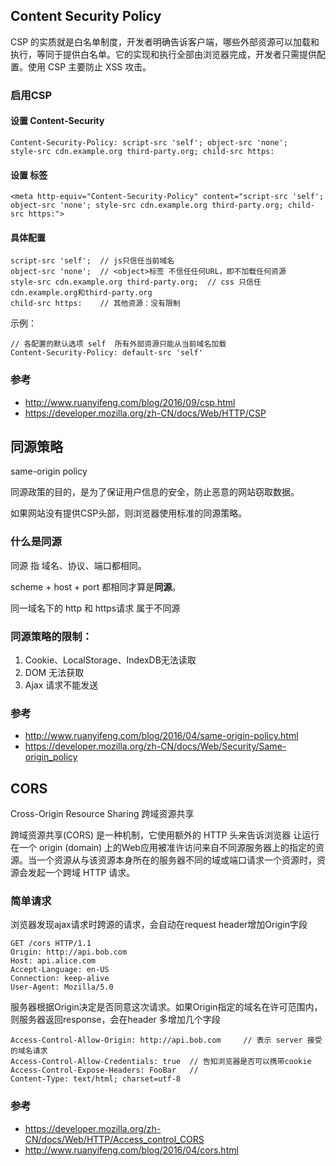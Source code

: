## Content Security Policy

CSP 的实质就是白名单制度，开发者明确告诉客户端，哪些外部资源可以加载和执行，等同于提供白名单。它的实现和执行全部由浏览器完成，开发者只需提供配置。使用 CSP 主要防止 XSS 攻击。

### 启用CSP
#### 设置 Content-Security

```
Content-Security-Policy: script-src 'self'; object-src 'none';
style-src cdn.example.org third-party.org; child-src https:
```

#### 设置 <meta> 标签

```
<meta http-equiv="Content-Security-Policy" content="script-src 'self'; object-src 'none'; style-src cdn.example.org third-party.org; child-src https:">
```

#### 具体配置

```
script-src 'self';  // js只信任当前域名
object-src 'none';  // <object>标签 不信任任何URL，即不加载任何资源
style-src cdn.example.org third-party.org;  // css 只信任 cdn.example.org和third-party.org
child-src https:    // 其他资源：没有限制
```

示例：

```
// 各配置的默认选项 self  所有外部资源只能从当前域名加载
Content-Security-Policy: default-src 'self'
```

### 参考

- http://www.ruanyifeng.com/blog/2016/09/csp.html
- https://developer.mozilla.org/zh-CN/docs/Web/HTTP/CSP


## 同源策略 

same-origin policy

同源政策的目的，是为了保证用户信息的安全，防止恶意的网站窃取数据。

如果网站没有提供CSP头部，则浏览器使用标准的同源策略。

### 什么是同源
同源 指 域名、协议、端口都相同。

scheme + host + port 都相同才算是**同源**。

同一域名下的 http 和 https请求 属于不同源

### 同源策略的限制：

1. Cookie、LocalStorage、IndexDB无法读取
2. DOM 无法获取
3. Ajax 请求不能发送

### 参考

- http://www.ruanyifeng.com/blog/2016/04/same-origin-policy.html
- https://developer.mozilla.org/zh-CN/docs/Web/Security/Same-origin_policy

## CORS

Cross-Origin Resource Sharing 跨域资源共享

跨域资源共享(CORS) 是一种机制，它使用额外的 HTTP 头来告诉浏览器  让运行在一个 origin (domain) 上的Web应用被准许访问来自不同源服务器上的指定的资源。当一个资源从与该资源本身所在的服务器不同的域或端口请求一个资源时，资源会发起一个跨域 HTTP 请求。

### 简单请求

浏览器发现ajax请求时跨源的请求，会自动在request header增加Origin字段

```
GET /cors HTTP/1.1
Origin: http://api.bob.com
Host: api.alice.com
Accept-Language: en-US
Connection: keep-alive
User-Agent: Mozilla/5.0
```

服务器根据Origin决定是否同意这次请求。如果Origin指定的域名在许可范围内，则服务器返回response，会在header 多增加几个字段

```
Access-Control-Allow-Origin: http://api.bob.com     // 表示 server 接受的域名请求
Access-Control-Allow-Credentials: true  // 告知浏览器是否可以携带cookie
Access-Control-Expose-Headers: FooBar   // 
Content-Type: text/html; charset=utf-8
```

### 参考

- https://developer.mozilla.org/zh-CN/docs/Web/HTTP/Access_control_CORS
- http://www.ruanyifeng.com/blog/2016/04/cors.html
